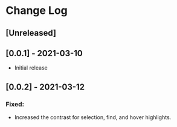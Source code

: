 # Change Log
## [Unreleased]

## [0.0.1] - 2021-03-10
- Initial release

## [0.0.2] - 2021-03-12
### Fixed:
- Increased the contrast for selection, find, and hover highlights.
